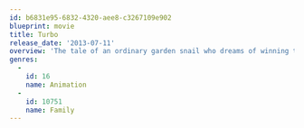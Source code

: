 ```yaml
---
id: b6831e95-6832-4320-aee8-c3267109e902
blueprint: movie
title: Turbo
release_date: '2013-07-11'
overview: 'The tale of an ordinary garden snail who dreams of winning the Indy 500.'
genres:
  -
    id: 16
    name: Animation
  -
    id: 10751
    name: Family
---
```

